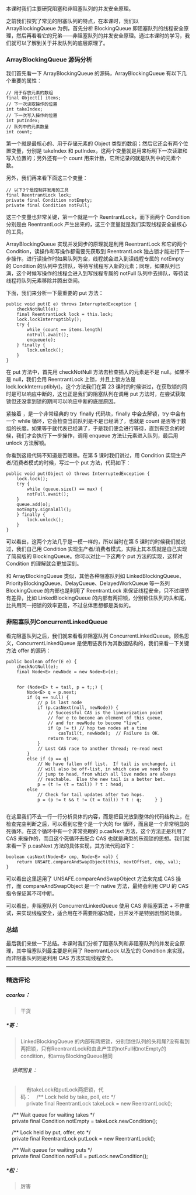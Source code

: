 <p>本课时我们主要研究阻塞和非阻塞队列的并发安全原理。</p>
<p>之前我们探究了常见的阻塞队列的特点，在本课时，我们以 ArrayBlockingQueue 为例，首先分析 BlockingQueue 即阻塞队列的线程安全原理，然后再看看它的兄弟——非阻塞队列的并发安全原理。通过本课时的学习，我们就可以了解到关于并发队列的底层原理了。</p>
<h3>ArrayBlockingQueue 源码分析</h3>
<p>我们首先看一下 ArrayBlockingQueue 的源码，ArrayBlockingQueue 有以下几个重要的属性：</p>
<pre><code data-language="java" class="lang-java"><span class="hljs-comment">//&nbsp;用于存放元素的数组</span>
<span class="hljs-keyword">final</span>&nbsp;Object[]&nbsp;items;
<span class="hljs-comment">//&nbsp;下一次读取操作的位置</span>
<span class="hljs-keyword">int</span>&nbsp;takeIndex;
<span class="hljs-comment">//&nbsp;下一次写入操作的位置</span>
<span class="hljs-keyword">int</span>&nbsp;putIndex;
<span class="hljs-comment">//&nbsp;队列中的元素数量</span>
<span class="hljs-keyword">int</span>&nbsp;count;
</code></pre>
<p>第一个就是最核心的、用于存储元素的 Object 类型的数组；然后它还会有两个位置变量，分别是 takeIndex 和 putIndex，这两个变量就是用来标明下一次读取和写入位置的；另外还有一个 count 用来计数，它所记录的就是队列中的元素个数。</p>
<p>另外，我们再来看下面这三个变量：</p>
<pre><code data-language="java" class="lang-java"><span class="hljs-comment">//&nbsp;以下3个是控制并发用的工具</span>
<span class="hljs-keyword">final</span>&nbsp;ReentrantLock&nbsp;lock;
<span class="hljs-keyword">private</span>&nbsp;<span class="hljs-keyword">final</span>&nbsp;Condition&nbsp;notEmpty;
<span class="hljs-keyword">private</span>&nbsp;<span class="hljs-keyword">final</span>&nbsp;Condition&nbsp;notFull;
</code></pre>
<p>这三个变量也非常关键，第一个就是一个 ReentrantLock，而下面两个 Condition 分别是由 ReentrantLock 产生出来的，这三个变量就是我们实现线程安全最核心的工具。</p>
<p>ArrayBlockingQueue 实现并发同步的原理就是利用 ReentrantLock 和它的两个 Condition，读操作和写操作都需要先获取到 ReentrantLock 独占锁才能进行下一步操作。进行读操作时如果队列为空，线程就会进入到读线程专属的 notEmpty 的 Condition 的队列中去排队，等待写线程写入新的元素；同理，如果队列已满，这个时候写操作的线程会进入到写线程专属的 notFull 队列中去排队，等待读线程将队列元素移除并腾出空间。</p>
<p>下面，我们来分析一下最重要的 put 方法：</p>
<pre><code data-language="java" class="lang-java"><span class="hljs-function"><span class="hljs-keyword">public</span>&nbsp;<span class="hljs-keyword">void</span>&nbsp;<span class="hljs-title">put</span><span class="hljs-params">(E&nbsp;e)</span>&nbsp;<span class="hljs-keyword">throws</span>&nbsp;InterruptedException&nbsp;</span>{
&nbsp;&nbsp;&nbsp;&nbsp;checkNotNull(e);
&nbsp;&nbsp;&nbsp;&nbsp;<span class="hljs-keyword">final</span>&nbsp;ReentrantLock&nbsp;lock&nbsp;=&nbsp;<span class="hljs-keyword">this</span>.lock;
&nbsp;&nbsp;&nbsp;&nbsp;lock.lockInterruptibly();
&nbsp;&nbsp;&nbsp;&nbsp;<span class="hljs-keyword">try</span>&nbsp;{
&nbsp;&nbsp;&nbsp;&nbsp;&nbsp;&nbsp;&nbsp;&nbsp;<span class="hljs-keyword">while</span>&nbsp;(count&nbsp;==&nbsp;items.length)
&nbsp;&nbsp;&nbsp;&nbsp;&nbsp;&nbsp;&nbsp;&nbsp;notFull.await();
&nbsp;&nbsp;&nbsp;&nbsp;&nbsp;&nbsp;&nbsp;&nbsp;enqueue(e);
&nbsp;&nbsp;&nbsp;&nbsp;}&nbsp;<span class="hljs-keyword">finally</span>&nbsp;{
&nbsp;&nbsp;&nbsp;&nbsp;&nbsp;&nbsp;&nbsp;&nbsp;lock.unlock();
&nbsp;&nbsp;&nbsp;&nbsp;}
}
</code></pre>
<p>在 put 方法中，首先用 checkNotNull 方法去检查插入的元素是不是 null。如果不是 null，我们会用 ReentrantLock 上锁，并且上锁方法是 lock.lockInterruptibly()。这个方法我们在第 23 课时的时候讲过，在获取锁的同时是可以响应中断的，这也正是我们的阻塞队列在调用 put 方法时，在尝试获取锁但还没拿到锁的期间可以响应中断的底层原因。</p>
<p>紧接着 ，是一个非常经典的 try &nbsp;finally 代码块，finally 中会去解锁，try 中会有一个 while 循环，它会检查当前队列是不是已经满了，也就是 count 是否等于数组的长度。如果等于就代表已经满了，于是我们便会进行等待，直到有空余的时候，我们才会执行下一步操作，调用 enqueue 方法让元素进入队列，最后用 unlock 方法解锁。</p>
<p>你看到这段代码不知道是否眼熟，在第 5 课时我们讲过，用 Condition 实现生产者/消费者模式的时候，写过一个 put 方法，代码如下：</p>
<pre><code data-language="java" class="lang-java"><span class="hljs-function"><span class="hljs-keyword">public</span>&nbsp;<span class="hljs-keyword">void</span>&nbsp;<span class="hljs-title">put</span><span class="hljs-params">(Object&nbsp;o)</span>&nbsp;<span class="hljs-keyword">throws</span>&nbsp;InterruptedException&nbsp;</span>{
&nbsp;&nbsp;&nbsp;&nbsp;lock.lock();
&nbsp;&nbsp;&nbsp;&nbsp;<span class="hljs-keyword">try</span>&nbsp;{
&nbsp;&nbsp;&nbsp;&nbsp;&nbsp;&nbsp;&nbsp;&nbsp;<span class="hljs-keyword">while</span>&nbsp;(queue.size()&nbsp;==&nbsp;max)&nbsp;{
&nbsp;&nbsp;&nbsp;&nbsp;&nbsp;&nbsp;&nbsp;&nbsp;notFull.await();
&nbsp;&nbsp;&nbsp;&nbsp;}
&nbsp;&nbsp;&nbsp;&nbsp;queue.add(o);
&nbsp;&nbsp;&nbsp;&nbsp;notEmpty.signalAll();
&nbsp;&nbsp;&nbsp;&nbsp;}&nbsp;<span class="hljs-keyword">finally</span>&nbsp;{
&nbsp;&nbsp;&nbsp;&nbsp;&nbsp;&nbsp;&nbsp;&nbsp;lock.unlock();
&nbsp;&nbsp;&nbsp;&nbsp;}
}
</code></pre>
<p>可以看出，这两个方法几乎是一模一样的，所以当时在第 5 课时的时候我们就说过，我们自己用 Condition 实现生产者/消费者模式，实际上其本质就是自己实现了简易版的 BlockingQueue。你可以对比一下这两个 put 方法的实现，这样对 Condition 的理解就会更加深刻。</p>
<p>和 ArrayBlockingQueue 类似，其他各种阻塞队列如 LinkedBlockingQueue、PriorityBlockingQueue、DelayQueue、DelayedWorkQueue 等一系列 BlockingQueue 的内部也是利用了 ReentrantLock 来保证线程安全，只不过细节有差异，比如 LinkedBlockingQueue 的内部有两把锁，分别锁住队列的头和尾，比共用同一把锁的效率更高，不过总体思想都是类似的。</p>
<h3>非阻塞队列ConcurrentLinkedQueue</h3>
<p>看完阻塞队列之后，我们就来看看非阻塞队列 ConcurrentLinkedQueue。顾名思义，ConcurrentLinkedQueue 是使用链表作为其数据结构的，我们来看一下关键方法 offer 的源码：</p>
<pre><code data-language="java" class="lang-java"><span class="hljs-function"><span class="hljs-keyword">public</span>&nbsp;<span class="hljs-keyword">boolean</span>&nbsp;<span class="hljs-title">offer</span><span class="hljs-params">(E&nbsp;e)</span>&nbsp;</span>{
&nbsp;&nbsp;&nbsp;&nbsp;checkNotNull(e);
&nbsp;&nbsp;&nbsp;&nbsp;<span class="hljs-keyword">final</span>&nbsp;Node&lt;E&gt;&nbsp;newNode&nbsp;=&nbsp;<span class="hljs-keyword">new</span>&nbsp;Node&lt;E&gt;(e);

&nbsp;&nbsp;&nbsp;&nbsp;<span class="hljs-keyword">for</span>&nbsp;(Node&lt;E&gt;&nbsp;t&nbsp;=&nbsp;tail,&nbsp;p&nbsp;=&nbsp;t;;)&nbsp;{
&nbsp;&nbsp;&nbsp;&nbsp;&nbsp;&nbsp;&nbsp;&nbsp;Node&lt;E&gt;&nbsp;q&nbsp;=&nbsp;p.next;
&nbsp;&nbsp;&nbsp;&nbsp;&nbsp;&nbsp;&nbsp;&nbsp;<span class="hljs-keyword">if</span>&nbsp;(q&nbsp;==&nbsp;<span class="hljs-keyword">null</span>)&nbsp;{
&nbsp;&nbsp;&nbsp;&nbsp;&nbsp;&nbsp;&nbsp;&nbsp;&nbsp;&nbsp;&nbsp;&nbsp;<span class="hljs-comment">//&nbsp;p&nbsp;is&nbsp;last&nbsp;node</span>
&nbsp;&nbsp;&nbsp;&nbsp;&nbsp;&nbsp;&nbsp;&nbsp;&nbsp;&nbsp;&nbsp;&nbsp;<span class="hljs-keyword">if</span>&nbsp;(p.casNext(<span class="hljs-keyword">null</span>,&nbsp;newNode))&nbsp;{
&nbsp;&nbsp;&nbsp;&nbsp;&nbsp;&nbsp;&nbsp;&nbsp;&nbsp;&nbsp;&nbsp;&nbsp;&nbsp;&nbsp;&nbsp;&nbsp;<span class="hljs-comment">//&nbsp;Successful&nbsp;CAS&nbsp;is&nbsp;the&nbsp;linearization&nbsp;point</span>
&nbsp;&nbsp;&nbsp;&nbsp;&nbsp;&nbsp;&nbsp;&nbsp;&nbsp;&nbsp;&nbsp;&nbsp;&nbsp;&nbsp;&nbsp;&nbsp;<span class="hljs-comment">//&nbsp;for&nbsp;e&nbsp;to&nbsp;become&nbsp;an&nbsp;element&nbsp;of&nbsp;this&nbsp;queue,</span>
&nbsp;&nbsp;&nbsp;&nbsp;&nbsp;&nbsp;&nbsp;&nbsp;&nbsp;&nbsp;&nbsp;&nbsp;&nbsp;&nbsp;&nbsp;&nbsp;<span class="hljs-comment">//&nbsp;and&nbsp;for&nbsp;newNode&nbsp;to&nbsp;become&nbsp;"live".</span>
&nbsp;&nbsp;&nbsp;&nbsp;&nbsp;&nbsp;&nbsp;&nbsp;&nbsp;&nbsp;&nbsp;&nbsp;&nbsp;&nbsp;&nbsp;&nbsp;<span class="hljs-keyword">if</span>&nbsp;(p&nbsp;!=&nbsp;t)&nbsp;<span class="hljs-comment">//&nbsp;hop&nbsp;two&nbsp;nodes&nbsp;at&nbsp;a&nbsp;time</span>
&nbsp;&nbsp;&nbsp;&nbsp;&nbsp;&nbsp;&nbsp;&nbsp;&nbsp;&nbsp;&nbsp;&nbsp;&nbsp;&nbsp;&nbsp;&nbsp;&nbsp;&nbsp;&nbsp;&nbsp;casTail(t,&nbsp;newNode);&nbsp;&nbsp;<span class="hljs-comment">//&nbsp;Failure&nbsp;is&nbsp;OK.</span>
&nbsp;&nbsp;&nbsp;&nbsp;&nbsp;&nbsp;&nbsp;&nbsp;&nbsp;&nbsp;&nbsp;&nbsp;&nbsp;&nbsp;&nbsp;&nbsp;<span class="hljs-keyword">return</span>&nbsp;<span class="hljs-keyword">true</span>;
&nbsp;&nbsp;&nbsp;&nbsp;&nbsp;&nbsp;&nbsp;&nbsp;&nbsp;&nbsp;&nbsp;&nbsp;}
&nbsp;&nbsp;&nbsp;&nbsp;&nbsp;&nbsp;&nbsp;&nbsp;&nbsp;&nbsp;&nbsp;&nbsp;<span class="hljs-comment">//&nbsp;Lost&nbsp;CAS&nbsp;race&nbsp;to&nbsp;another&nbsp;thread;&nbsp;re-read&nbsp;next</span>
&nbsp;&nbsp;&nbsp;&nbsp;&nbsp;&nbsp;&nbsp;&nbsp;}
&nbsp;&nbsp;&nbsp;&nbsp;&nbsp;&nbsp;&nbsp;&nbsp;<span class="hljs-keyword">else</span>&nbsp;<span class="hljs-keyword">if</span>&nbsp;(p&nbsp;==&nbsp;q)
&nbsp;&nbsp;&nbsp;&nbsp;&nbsp;&nbsp;&nbsp;&nbsp;&nbsp;&nbsp;&nbsp;&nbsp;<span class="hljs-comment">//&nbsp;We&nbsp;have&nbsp;fallen&nbsp;off&nbsp;list.&nbsp;&nbsp;If&nbsp;tail&nbsp;is&nbsp;unchanged,&nbsp;it</span>
&nbsp;&nbsp;&nbsp;&nbsp;&nbsp;&nbsp;&nbsp;&nbsp;&nbsp;&nbsp;&nbsp;&nbsp;<span class="hljs-comment">//&nbsp;will&nbsp;also&nbsp;be&nbsp;off-list,&nbsp;in&nbsp;which&nbsp;case&nbsp;we&nbsp;need&nbsp;to</span>
&nbsp;&nbsp;&nbsp;&nbsp;&nbsp;&nbsp;&nbsp;&nbsp;&nbsp;&nbsp;&nbsp;&nbsp;<span class="hljs-comment">//&nbsp;jump&nbsp;to&nbsp;head,&nbsp;from&nbsp;which&nbsp;all&nbsp;live&nbsp;nodes&nbsp;are&nbsp;always</span>
&nbsp;&nbsp;&nbsp;&nbsp;&nbsp;&nbsp;&nbsp;&nbsp;&nbsp;&nbsp;&nbsp;&nbsp;<span class="hljs-comment">//&nbsp;reachable.&nbsp;&nbsp;Else&nbsp;the&nbsp;new&nbsp;tail&nbsp;is&nbsp;a&nbsp;better&nbsp;bet.</span>
&nbsp;&nbsp;&nbsp;&nbsp;&nbsp;&nbsp;&nbsp;&nbsp;&nbsp;&nbsp;&nbsp;&nbsp;p&nbsp;=&nbsp;(t&nbsp;!=&nbsp;(t&nbsp;=&nbsp;tail))&nbsp;?&nbsp;t&nbsp;:&nbsp;head;
&nbsp;&nbsp;&nbsp;&nbsp;&nbsp;&nbsp;&nbsp;&nbsp;<span class="hljs-keyword">else</span>
&nbsp;&nbsp;&nbsp;&nbsp;&nbsp;&nbsp;&nbsp;&nbsp;&nbsp;&nbsp;&nbsp;&nbsp;<span class="hljs-comment">//&nbsp;Check&nbsp;for&nbsp;tail&nbsp;updates&nbsp;after&nbsp;two&nbsp;hops.</span>
&nbsp;&nbsp;&nbsp;&nbsp;&nbsp;&nbsp;&nbsp;&nbsp;&nbsp;&nbsp;&nbsp;&nbsp;p&nbsp;=&nbsp;(p&nbsp;!=&nbsp;t&nbsp;&amp;&amp;&nbsp;t&nbsp;!=&nbsp;(t&nbsp;=&nbsp;tail))&nbsp;?&nbsp;t&nbsp;:&nbsp;q;
&nbsp;&nbsp;&nbsp;&nbsp;}
}
</code></pre>
<p>在这里我们不去一行一行分析具体的内容，而是把目光放到整体的代码结构上，在检查完空判断之后，可以看到它整个是一个大的 for 循环，而且是一个非常明显的死循环。在这个循环中有一个非常亮眼的 p.casNext 方法，这个方法正是利用了 CAS 来操作的，而且这个死循环去配合 CAS 也就是典型的乐观锁的思想。我们就来看一下 p.casNext 方法的具体实现，其方法代码如下：</p>
<pre><code data-language="java" class="lang-java"><span class="hljs-function"><span class="hljs-keyword">boolean</span>&nbsp;<span class="hljs-title">casNext</span><span class="hljs-params">(Node&lt;E&gt;&nbsp;cmp,&nbsp;Node&lt;E&gt;&nbsp;val)</span>&nbsp;</span>{
&nbsp;&nbsp;&nbsp;&nbsp;<span class="hljs-keyword">return</span>&nbsp;UNSAFE.compareAndSwapObject(<span class="hljs-keyword">this</span>,&nbsp;nextOffset,&nbsp;cmp,&nbsp;val);
}
</code></pre>
<p>可以看出这里运用了 UNSAFE.compareAndSwapObject 方法来完成 CAS 操作，而 compareAndSwapObject 是一个 native 方法，最终会利用 CPU 的 CAS 指令保证其不可中断。</p>
<p>可以看出，非阻塞队列 ConcurrentLinkedQueue 使用 CAS 非阻塞算法 + 不停重试，来实现线程安全，适合用在不需要阻塞功能，且并发不是特别剧烈的场景。</p>
<h3>总结</h3>
<p>最后我们来做一下总结。本课时我们分析了阻塞队列和非阻塞队列的并发安全原理，其中阻塞队列最主要是利用了 ReentrantLock 以及它的 Condition 来实现，而非阻塞队列则是利用 CAS 方法实现线程安全。</p>

---

### 精选评论

##### ccarlos：
> 干货

##### *哥：
> LinkedBlockingQueue 的内部有两把锁，分别锁住队列的头和尾?没有看到两把锁，只有ReentrantLock和由此产生的notFull和notEmpty的condition，和arrayBlockingQueue相同

 ###### &nbsp;&nbsp;&nbsp; 讲师回复：
> &nbsp;&nbsp;&nbsp; 有takeLock和putLock两把锁，代码：    /** Lock held by take, poll, etc */
    private final ReentrantLock takeLock = new ReentrantLock();

    /** Wait queue for waiting takes */
    private final Condition notEmpty = takeLock.newCondition();

    /** Lock held by put, offer, etc */
    private final ReentrantLock putLock = new ReentrantLock();

    /** Wait queue for waiting puts */
    private final Condition notFull = putLock.newCondition();

##### *松：
> 厉害

